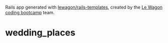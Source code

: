 Rails app generated with [lewagon/rails-templates](https://github.com/lewagon/rails-templates), created by the [Le Wagon coding bootcamp](https://www.lewagon.com) team.
# wedding_places
